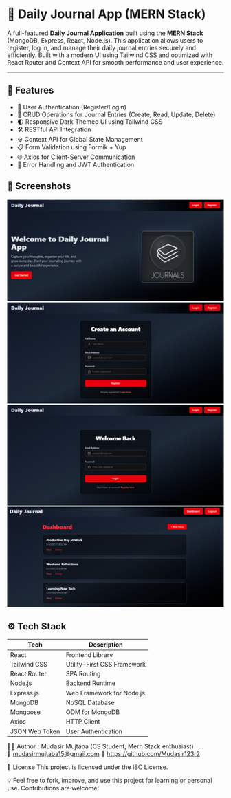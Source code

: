 # 📝 Daily Journal App (MERN Stack)

A full-featured **Daily Journal Application** built using the **MERN Stack** (MongoDB, Express, React, Node.js). This application allows users to register, log in, and manage their daily journal entries securely and efficiently. Built with a modern UI using Tailwind CSS and optimized with React Router and Context API for smooth performance and user experience.

---

## 🚀 Features

- 🔐 User Authentication (Register/Login)
- 🧠 CRUD Operations for Journal Entries (Create, Read, Update, Delete)
- 🌓 Responsive Dark-Themed UI using Tailwind CSS
- 🛠️ RESTful API Integration
- ⚙️ Context API for Global State Management
- 📋 Form Validation using Formik + Yup
- 🌐 Axios for Client-Server Communication
- 🧪 Error Handling and JWT Authentication

## 📸 Screenshots

![Homepage](./frontend//src/assets/home.png)
![Register](./frontend/src/assets/register.png)
![Login](./frontend/src/assets/login.png)
![Dashboard](./frontend/src/assets/dashboard.png)

## ⚙️ Tech Stack

| Tech          | Description                        |
|---------------|------------------------------------|
| React         | Frontend Library                   |
| Tailwind CSS  | Utility-First CSS Framework        |
| React Router  | SPA Routing                        |
| Node.js       | Backend Runtime                    |
| Express.js    | Web Framework for Node.js          |
| MongoDB       | NoSQL Database                     |
| Mongoose      | ODM for MongoDB                    |
| Axios         | HTTP Client                        |
| JSON Web Token| User Authentication                |


🙋‍♂️ Author : Mudasir Mujtaba (CS Student, Mern Stack enthusiast)                 
  📧 mudasirmujtaba15@gmail.com
  🔗 https://github.com/Mudasir123r2

📄 License
This project is licensed under the ISC License.

💡 Feel free to fork, improve, and use this project for learning or personal use. Contributions are welcome!



